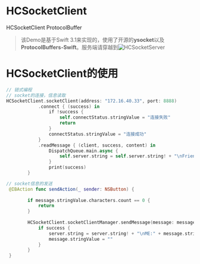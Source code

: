 # HCSocketClient
HCSocketClient ProtocolBuffer

> 该Demo是基于Swift 3.1来实现的，使用了开源的**ysocket**以及**ProtocolBuffers-Swift**。服务端请穿越到![HCSocketServer](https://github.com/HC1058503505/HCSocketServer)

# HCSocketClient的使用
```swift
// 链式编程
// socket的连接，信息读取
HCSocketClient.socketClient(address: "172.16.40.33", port: 8888)
            .connect { (success) in
                if !success {
                    self.connectStatus.stringValue = "连接失败"
                    return
                }
                connectStatus.stringValue = "连接成功"
            }
            .readMessage { (client, success, content) in
                DispatchQueue.main.async {
                    self.server.string = self.server.string! + "\nFriend:" + content!
                }
                print(success)
        }

// socket信息的发送
 @IBAction func sendAction(_ sender: NSButton) {
        
        if message.stringValue.characters.count == 0 {
            return
        }
        
        HCSocketClient.socketClientManager.sendMessage(message: message.stringValue) { (client, success, content) in
            if success {
                server.string = server.string! + "\nME:" + message.stringValue
                message.stringValue = ""
            }
        }
 }
```
